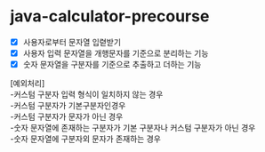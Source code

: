 # java-calculator-precourse

- [x] 사용자로부터 문자열 입렫받기
- [x] 사용자 입력 문자열을 개행문자를 기준으로 분리하는 기능
- [x] 숫자 문자열을 구분자를 기준으로 추출하고 더하는 기능

[예외처리]</br>
-커스텀 구분자 입력 형식이 일치하지 않는 경우</br>
-커스텀 구분자가 기본구분자인경우 </br>
-커스텀 구분자가 문자가 아닌 경우 </br>
-숫자 문자열에 존재하는 구분자가 기본 구분자나 커스텀 구분자가 아닌 경우 </br>
-숫자 문자열에 구분자외 문자가 존재하는 경우 </br>
